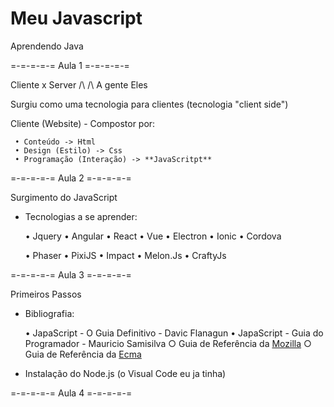 # Meu Javascript
 Aprendendo Java

 =-=-=-=-= Aula 1 =-=-=-=-=

 Cliente x Server
    /\        /\ 
  A gente    Eles

 Surgiu como uma tecnologia para clientes (tecnologia "client side")

  Cliente (Website) - Compostor por:

     • Conteúdo -> Html
     • Design (Estilo) -> Css
     • Programação (Interação) -> **JavaScritpt**

 =-=-=-=-= Aula 2 =-=-=-=-=
 
 Surgimento do JavaScript

 - Tecnologias a se aprender:

     • Jquery 
     • Angular 
     • React 
     • Vue 
     • Electron 
     • Ionic 
     • Cordova

     • Phaser 
     • PixiJS 
     • Impact 
     • Melon.Js 
     • CraftyJs

 =-=-=-=-= Aula 3 =-=-=-=-=

 Primeiros Passos

 - Bibliografia:

     • JapaScript - O Guia Definitivo - Davic Flanagun
     • JapaScript - Guia do Programador - Mauricio Samisilva
     ○ Guia de Referência da [Mozilla](https://developer.mozilla.org/pt-BR/)
     ○ Guia de Referência da [Ecma](https://www.ecma-international.org/)

- Instalação do Node.js (o Visual Code eu ja tinha)

=-=-=-=-= Aula 4 =-=-=-=-=